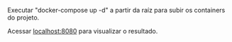 Executar "docker-compose up -d" a partir da raíz para subir os containers do projeto.

Acessar [localhost:8080](http://localhost:8080) para visualizar o resultado.